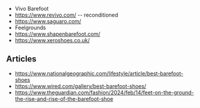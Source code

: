 - Vivo Barefoot
- https://www.revivo.com/ -- reconditioned
- https://www.saguaro.com/
- Feelgrounds
- https://www.shapenbarefoot.com/
- https://www.xeroshoes.co.uk/

## Articles

- https://www.nationalgeographic.com/lifestyle/article/best-barefoot-shoes
- https://www.wired.com/gallery/best-barefoot-shoes/
- https://www.theguardian.com/fashion/2024/feb/14/feet-on-the-ground-the-rise-and-rise-of-the-barefoot-shoe

